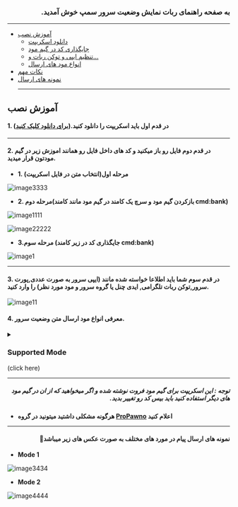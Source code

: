 ### <div dir="rtl">به صفحه راهنمای ربات نمایش وضعیت سرور سمپ خوش آمدید.</div>
***
* [آموزش نصب](#%D8%A2%D9%85%D9%88%D8%B2%D8%B4-%D9%86%D8%B5%D8%A8)
  * [دانلود اسکریپت](#1-%D8%AF%D8%B1-%D9%82%D8%AF%D9%85-%D8%A7%D9%88%D9%84-%D8%A8%D8%A7%DB%8C%D8%AF-%D8%A7%D8%B3%DA%A9%D8%B1%DB%8C%D9%BE%D8%AA-%D8%B1%D8%A7-%D8%AF%D8%A7%D9%86%D9%84%D9%88%D8%AF-%DA%A9%D9%86%DB%8C%D8%AF%D8%A8%D8%B1%D8%A7%DB%8C-%D8%AF%D8%A7%D9%86%D9%84%D9%88%D8%AF-%DA%A9%D9%84%DB%8C%DA%A9-%DA%A9%D9%86%DB%8C%D8%AF)
  * [جایگذاری کد در گیم مود](#2-%D8%AF%D8%B1-%D9%82%D8%AF%D9%85-%D8%AF%D9%88%D9%85-%D9%81%D8%A7%DB%8C%D9%84-%D8%B1%D9%88-%D8%A8%D8%A7%D8%B2-%D9%85%DB%8C%DA%A9%D9%86%DB%8C%D8%AF-%D9%88-%DA%A9%D8%AF-%D9%87%D8%A7%DB%8C-%D8%AF%D8%A7%D8%AE%D9%84-%D9%81%D8%A7%DB%8C%D9%84-%D8%B1%D9%88-%D9%87%D9%85%D8%A7%D9%86%D9%86%D8%AF-%D8%A7%D9%85%D9%88%D8%B2%D8%B4-%D8%B2%DB%8C%D8%B1-%D8%AF%D8%B1-%DA%AF%DB%8C%D9%85-%D9%85%D9%88%D8%AF%D8%AA%D9%88%D9%86-%D9%82%D8%B1%D8%A7%D8%B1-%D9%85%DB%8C%D8%AF%DB%8C%D8%AF)
  * [تنظیم ایپی و توکن ربات و...](#3-%D8%AF%D8%B1-%D9%82%D8%AF%D9%85-%D8%B3%D9%88%D9%85-%D8%B4%D9%85%D8%A7-%D8%A8%D8%A7%DB%8C%D8%AF-%D8%A7%D8%B7%D9%84%D8%A7%D8%B9%D8%A7-%D8%AE%D9%88%D8%A7%D8%B3%D8%AA%D9%87-%D8%B4%D8%AF%D9%87-%D9%85%D8%A7%D9%86%D9%86%D8%AF-%D8%A7%DB%8C%D9%BE%DB%8C-%D8%B3%D8%B1%D9%88%D8%B1-%D8%A8%D9%87-%D8%B5%D9%88%D8%B1%D8%AA-%D8%B9%D8%AF%D8%AF%DB%8C%D9%BE%D9%88%D8%B1%D8%AA-%D8%B3%D8%B1%D9%88%D8%B1%D8%AA%D9%88%DA%A9%D9%86-%D8%B1%D8%A8%D8%A7%D8%AA-%D8%AA%D9%84%DA%AF%D8%B1%D8%A7%D9%85%DB%8C-%D8%A7%DB%8C%D8%AF%DB%8C-%DA%86%D9%86%D9%84-%DB%8C%D8%A7-%DA%AF%D8%B1%D9%88%D9%87-%D8%B3%D8%B1%D9%88%D8%B1-%D9%88-%D9%85%D9%88%D8%AF-%D9%85%D9%88%D8%B1%D8%AF-%D9%86%D8%B8%D8%B1-%D8%B1%D8%A7-%D9%88%D8%A7%D8%B1%D8%AF-%DA%A9%D9%86%DB%8C%D8%AF)
  * [انواع مود های ارسال](#4-%D9%85%D8%B9%D8%B1%D9%81%DB%8C-%D8%A7%D9%86%D9%88%D8%A7%D8%B9-%D9%85%D9%88%D8%AF-%D8%A7%D8%B1%D8%B3%D8%A7%D9%84-%D9%85%D8%AA%D9%86-%D9%88%D8%B6%D8%B9%DB%8C%D8%AA-%D8%B3%D8%B1%D9%88%D8%B1)
* [نکات مهم](#%D8%AA%D9%88%D8%AC%D9%87--%D8%A7%DB%8C%D9%86-%D8%A7%D8%B3%DA%A9%D8%B1%DB%8C%D9%BE%D8%AA-%D8%A8%D8%B1%D8%A7%DB%8C-%DA%AF%DB%8C%D9%85-%D9%85%D9%88%D8%AF-%D9%81%D8%B1%D9%88%D8%AA-%D9%86%D9%88%D8%B4%D8%AA%D9%87-%D8%B4%D8%AF%D9%87-%D9%88-%D8%A7%DA%AF%D8%B1-%D9%85%DB%8C%D8%AE%D9%88%D8%A7%D9%87%DB%8C%D8%AF-%DA%A9%D9%87-%D8%A7%D8%B2-%D8%A7%D9%86-%D8%AF%D8%B1-%DA%AF%DB%8C%D9%85-%D9%85%D9%88%D8%AF-%D9%87%D8%A7%DB%8C-%D8%AF%DB%8C%DA%AF%D8%B1-%D8%A7%D8%B3%D8%AA%D9%81%D8%A7%D8%AF%D9%87-%DA%A9%D9%86%DB%8C%D8%AF-%D8%A8%D8%A7%DB%8C%D8%AF-%D8%A8%DB%8C%D8%B3-%DA%A9%D8%AF-%D8%B1%D9%88-%D8%AA%D8%BA%DB%8C%DB%8C%D8%B1-%D8%A8%D8%AF%DB%8C%D8%AF)
* [نمونه های ارسال](#%D9%86%D9%85%D9%88%D9%86%D9%87-%D9%87%D8%A7%DB%8C-%D8%A7%D8%B1%D8%B3%D8%A7%D9%84-%D9%BE%DB%8C%D8%A7%D9%85-%D8%AF%D8%B1-%D9%85%D9%88%D8%B1%D8%AF-%D9%87%D8%A7%DB%8C-%D9%85%D8%AE%D8%AA%D9%84%D9%81-%D8%A8%D9%87-%D8%B5%D9%88%D8%B1%D8%AA-%D8%B9%DA%A9%D8%B3-%D9%87%D8%A7%DB%8C-%D8%B2%DB%8C%D8%B1-%D9%85%DB%8C%D8%A8%D8%A7%D8%B4%D8%AF)
  ***
## آموزش نصب
#### 1. در قدم اول باید اسکریپت را دانلود کنید.([برای دانلود کلیک کنید](https://github.com/ProPawno/SA-MP-StatusBot/releases))
***
#### 2. در قدم دوم فایل رو باز میکنید و کد های داخل فایل رو همانند اموزش زیر در گیم مودتون قرار میدید.
  - **1. مرحله اول(انتخاب متن در فایل اسکریپت)**

![image3333](https://github.com/ProPawno/SA-MP-StatusBot/assets/128444327/31274b28-f915-415a-aaea-f6c571e2cd54)

 
- **2. مرحله دوم(بازکردن گیم مود و سرچ یک کامند در گیم مود مانند کامند cmd:bank)**


![image1111](https://github.com/ProPawno/SA-MP-StatusBot/assets/128444327/b6c6921a-1865-423e-965d-a1d6d71243ee)


![image22222](https://github.com/ProPawno/SA-MP-StatusBot/assets/128444327/50c883be-a805-4874-938e-92f2e46ae018)


- **3.مرحله سوم (جایگذاری کد در زیر کامند cmd:bank)**


![image1](https://github.com/ProPawno/SA-MP-StatusBot/assets/128444327/8a7c557c-9e08-4387-b940-1d26ba22cf3c)

***


#### 3. در قدم سوم شما باید اطلاعا خواسته شده مانند (ایپی سرور به صورت عددی,پورت سرور,توکن ربات تلگرامی, ایدی چنل یا گروه سرور و مود مورد نظر) را وارد کنید.

![image11](https://github.com/ProPawno/SA-MP-StatusBot/assets/128444327/69ba66ed-6a49-44a8-9f32-2a2913afe7cf)


####  4. معرفی انواع مود ارسال متن وضعیت سرور.

<details markdown="1"> <summary><h3>Supported Mode</h3> (click here)</summary> 

| Mode | Message sending type |
| - | - |
| **Mode 1** | **Sending server status as text** |
| **Mode 2** | **Sending server status as an inline button** |
</details>

***
##### <div dir="rtl">توجه : این اسکریپت برای گیم مود فروت نوشته شده و اگر میخواهید که از ان در گیم مود های دیگر استفاده کنید باید بیس کد رو تغییر بدید.</div>
- **هرگونه مشکلی داشتید میتونید در گروه [ProPawno](https://t.me/ProPawnoGP) اعلام کنید**
***
#### <div dir="rtl">نمونه های ارسال پیام در مورد های مختلف به صورت عکس های زیر میباشد🔰</div>

- **Mode 1**


![image3434](https://github.com/ProPawno/SA-MP-StatusBot/assets/128444327/6ad475d0-4984-4b4e-afa1-ad83c39e1e13)



- **Mode 2**


![image4444](https://github.com/ProPawno/SA-MP-StatusBot/assets/128444327/74fff8ae-ef40-4b64-9f69-219b5f8506d7)





